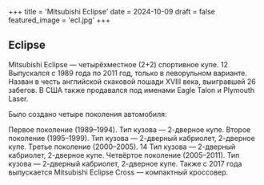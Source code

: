 +++
title = 'Mitsubishi Eclipse'
date = 2024-10-09
draft = false
featured_image = 'ecl.jpg'
+++
## Eclipse
Mitsubishi Eclipse — четырёхместное (2+2) спортивное купе. 12 Выпускался с 1989 года по 2011 год, только в леворульном варианте. Назван в честь английской скаковой лошади XVIII века, выигравшей 26 забегов. В США также продавался под именами Eagle Talon и Plymouth Laser. 

Было создано четыре поколения автомобиля: 

Первое поколение (1989–1994). Тип кузова — 2-дверное купе. 
Второе поколение (1995–1999). Тип кузова — 2-дверный кабриолет, 2-дверное купе. 
Третье поколение (2000–2005). 14 Тип кузова — 2-дверный кабриолет, 2-дверное купе. 
Четвёртое поколение (2005–2011). Тип кузова — 2-дверный кабриолет, 2-дверное купе. 
Также с 2017 года выпускается Mitsubishi Eclipse Cross — компактный кроссовер.